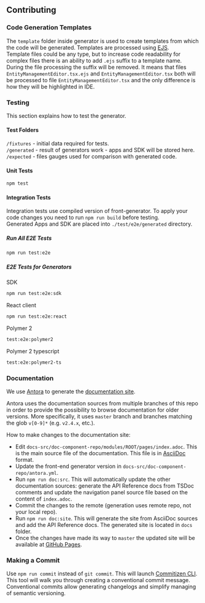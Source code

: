 ## Contributing

<a name="react-client-templates"/>

### Code Generation Templates
The ```template``` folder inside generator is used to create templates from which the code will be generated. 
Templates are processed using [EJS](https://ejs.co/). 
<br>
Template files could be any type,
but to increase code readability for complex files there is an ability to add ```.ejs``` suffix to a template name.
During the file processing the suffix will be removed. 
It means that files ```EntityManagementEditor.tsx.ejs``` and ```EntityManagementEditor.tsx``` both will be processed to file
```EntityManagementEditor.tsx``` and the only difference is how they will be highlighted in IDE. 

<a name="react-client-testing"/>

### Testing

This section explains how to test the generator.

#### Test Folders

`/fixtures` - initial data required for tests.<br>
`/generated` - result of generators work - apps and SDK will be stored here.<br>
`/expected` - files gauges used for comparison with generated code.<br>

#### Unit Tests
```bash
npm test
```

#### Integration Tests
Integration tests use compiled version of front-generator. To apply your code changes you need to run ```npm run build``` before testing.
<br>
Generated Apps and SDK are placed into ```./test/e2e/generated``` directory.

##### Run All E2E Tests
```bash
npm run test:e2e
```

##### E2E Tests for Generators
SDK
```bash
npm run test:e2e:sdk
```
React client
```bash
npm run test:e2e:react
```
Polymer 2
```bash
test:e2e:polymer2
```
Polymer 2 typescript
```bash
test:e2e:polymer2-ts
```

<a name="commits"/>

### Documentation

We use [Antora](https://antora.org/) to generate the [documentation site](https://cuba-platform.github.io/frontend).

Antora uses the documentation sources from multiple branches of this repo in order to provide the possibility to browse documentation for older versions. More specifically, it uses `master` branch and branches matching the glob `v[0-9]*` (e.g. `v2.4.x`, etc.).

How to make changes to the documentation site:

- Edit `docs-src/doc-component-repo/modules/ROOT/pages/index.adoc`. This is the main source file of the documentation. This file is in [AsciiDoc](http://asciidoc.org/) format.
- Update the front-end generator version in `docs-src/doc-component-repo/antora.yml`.
- Run `npm run doc:src`. This will automatically update the other documentation sources: generate the API Reference docs from TSDoc comments and update the navigation panel source file based on the content of `index.adoc`.
- Commit the changes to the remote (generation uses remote repo, not your local repo).
- Run `npm run doc:site`. This will generate the site from AsciiDoc sources and add the API Reference docs. The generated site is located in `docs` folder.
- Once the changes have made its way to `master` the updated site will be available at [GitHub Pages](https://cuba-platform.github.io/frontend).

### Making a Commit

Use `npm run commit` instead of `git commit`. This will launch [Commitizen CLI](https://github.com/commitizen/cz-cli). This tool will walk you through creating a conventional commit message. Conventional commits allow generating changelogs and simplify managing of semantic versioning.
